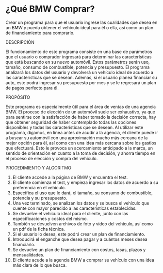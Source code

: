 # ¿Qué BMW Comprar?
Crear un programa para que el usuario ingrese las cualidades que desea en un BMW y pueda obtener el vehículo ideal para él o ella, así como un plan de financiamiento para comprarlo.

DESCRIPCIÓN

El funcionamiento de este programa consiste en una base de parámetros que el usuario o comprador ingresará para determinar las características que está buscando en su nuevo automóvil. Estos parámetros serán uso, tamaño, consumo de combustible, potencia y presupuesto. El programa analizará los datos del usuario y devolverá un vehículo ideal de acuerdo a las características que se desean. Además, si el usuario planea financiar su auto, este podrá ingresar su presupuesto por mes y se le regresará un plan de pagos perfecto para él.

PROPÓSITO

Este programa es especialmente útil para el área de ventas de una agencia BMW. El proceso de elección de un automóvil suele ser exhaustivo, ya que para sentirse con la satisfacción de haber tomado la decisión correcta, hay que obtener seguridad de haber contemplado todas las opciones disponibles y todas las características que se desean. Al utilizar este programa, digamos, en línea antes de acudir a la agencia, el cliente puede ir a buscar su automóvil con una aproximación mucho más cercana de la mejor opción para él, así como con una idea más cercana sobre los gastlos que efectuará. Esto le provoca un acercamiento anticipado a la marca, un sentido de orientación en cuanto a la toma de decisión, y ahorra tiempo en el proceso de elección y compra del vehículo.

PROCEDIMIENTO Y ALGORITMO

1. El cliente accede a la página de BMW y encuentra el test.
2. El cliente comienza el test, y empieza ingresar los datos de acuerdo a su preferencia en el vehículo.
3. Especifica el uso que le dará, el tamaño, su consumo de combustible, potencia y su presupuesto.
4. Una vez terminado, se analizan los datos y se busca el vehículo que cuente con mayor parecido a las características establecidas.
5. Se devuelve el vehículo ideal para el cliente, junto con las especificaciones y costos del mismo.
6. También se devuelven archivos de foto y video del vehículo, así como un pdf de la ficha técnica.
7. Si el usuario lo desea, este podrá crear un plan de financiamiento.
8. Introducirá el enganche que desea pagar y a cuántos meses desea financiarlo.
9. Se devuelve un plan de financiamiento con costos, tasas, plazos y mensualidades.
10. El cliente acude a la agencia BMW a comprar su vehículo con una idea más clara de lo que busca.
